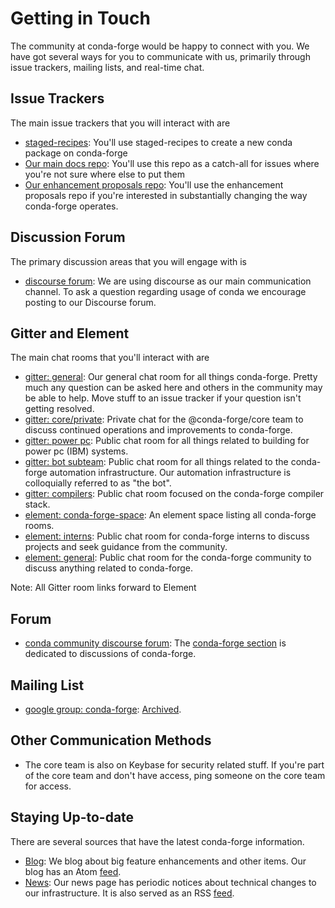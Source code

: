 # Getting in Touch

The community at conda-forge would be happy to connect with you. We have got several ways for you
to communicate with us, primarily through issue trackers, mailing lists, and real-time chat.

## Issue Trackers

The main issue trackers that you will interact with are

- [staged-recipes](https://github.com/conda-forge/staged-recipes/issues): You'll use staged-recipes
  to create a new conda package on conda-forge
- [Our main docs repo](https://github.com/conda-forge/conda-forge.github.io/issues): You'll use
  this repo as a catch-all for issues where you're not sure where else to put them
- [Our enhancement proposals repo](https://github.com/conda-forge/cfep/issues): You'll use the
  enhancement proposals repo if you're interested in substantially changing the way conda-forge
  operates.

## Discussion Forum

The primary discussion areas that you will engage with is

- [discourse forum](https://conda.discourse.group/c/pkg-building/conda-forge/25): We are using
  discourse as our main communication channel. To ask a question regarding usage of conda we
  encourage posting to our Discourse forum.

## Gitter and Element

The main chat rooms that you'll interact with are

- [gitter: general](https://gitter.im/conda-forge/conda-forge.github.io): Our general chat room for
  all things conda-forge. Pretty much any question can be asked here and others in the community
  may be able to help. Move stuff to an issue tracker if your question isn't getting resolved.
- [gitter: core/private](https://gitter.im/conda-forge/core): Private chat for the
  @conda-forge/core team to discuss continued operations and improvements to conda-forge.
- [gitter: power pc](https://gitter.im/conda-forge-ppc64le/Lobby): Public chat room for all things
  related to building for power pc (IBM) systems.
- [gitter: bot subteam](https://gitter.im/conda-forge/regro-cf-autotick-bot): Public chat room for
  all things related to the conda-forge automation infrastructure. Our automation infrastructure is
  colloquially referred to as "the bot".
- [gitter: compilers](https://gitter.im/conda-forge/conda-forge-compilers): Public chat room
  focused on the conda-forge compiler stack.
- [element: conda-forge-space](https://app.element.io/#/room/#conda-forge-space:matrix.org): An
  element space listing all conda-forge rooms.
- [element: interns](https://app.element.io/#/room/#conda-forge_conda-forge-interns:gitter.im):
  Public chat room for conda-forge interns to discuss projects and seek guidance from the
  community.
- [element: general](https://app.element.io/#/room/#conda-forge:matrix.org): Public chat room for
  the conda-forge community to discuss anything related to conda-forge.

Note: All Gitter room links forward to Element

## Forum

- [conda community discourse forum](https://conda.discourse.group/): The [conda-forge
  section](https://conda.discourse.group/c/pkg-building/conda-forge/25) is dedicated to discussions
  of conda-forge.

## Mailing List

- [google group: conda-forge](https://groups.google.com/g/conda-forge):
  [Archived](https://groups.google.com/g/conda-forge/c/Iv-yGnIMEAA).

## Other Communication Methods

- The core team is also on Keybase for security related stuff. If you're part of the core team and
  don't have access, ping someone on the core team for access.

## Staying Up-to-date

There are several sources that have the latest conda-forge information.

- [Blog](/blog): We blog about big feature enhancements and other items. Our blog has an Atom
  [feed](/blog/atom.xml).
- [News](/news): Our news page has periodic notices about technical changes to our infrastructure.
  It is also served as an RSS [feed](/news/rss.xml).
